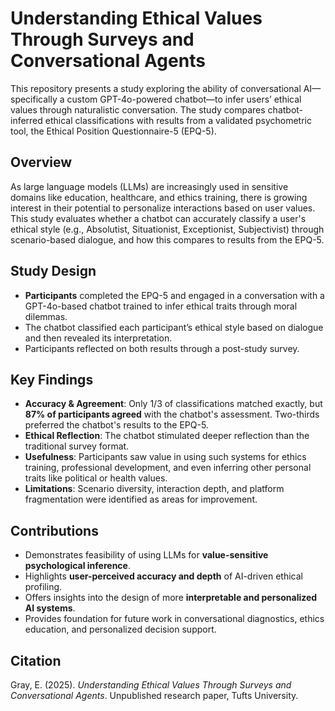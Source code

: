 # Understanding Ethical Values Through Surveys and Conversational Agents

This repository presents a study exploring the ability of conversational AI—specifically a custom GPT-4o-powered chatbot—to infer users’ ethical values through naturalistic conversation. The study compares chatbot-inferred ethical classifications with results from a validated psychometric tool, the Ethical Position Questionnaire-5 (EPQ-5).

## Overview

As large language models (LLMs) are increasingly used in sensitive domains like education, healthcare, and ethics training, there is growing interest in their potential to personalize interactions based on user values. This study evaluates whether a chatbot can accurately classify a user's ethical style (e.g., Absolutist, Situationist, Exceptionist, Subjectivist) through scenario-based dialogue, and how this compares to results from the EPQ-5.

## Study Design

- **Participants** completed the EPQ-5 and engaged in a conversation with a GPT-4o-based chatbot trained to infer ethical traits through moral dilemmas.
- The chatbot classified each participant’s ethical style based on dialogue and then revealed its interpretation.
- Participants reflected on both results through a post-study survey.

## Key Findings

- **Accuracy & Agreement**: Only 1/3 of classifications matched exactly, but **87% of participants agreed** with the chatbot's assessment. Two-thirds preferred the chatbot's results to the EPQ-5.
- **Ethical Reflection**: The chatbot stimulated deeper reflection than the traditional survey format.
- **Usefulness**: Participants saw value in using such systems for ethics training, professional development, and even inferring other personal traits like political or health values.
- **Limitations**: Scenario diversity, interaction depth, and platform fragmentation were identified as areas for improvement.

## Contributions

- Demonstrates feasibility of using LLMs for **value-sensitive psychological inference**.
- Highlights **user-perceived accuracy and depth** of AI-driven ethical profiling.
- Offers insights into the design of more **interpretable and personalized AI systems**.
- Provides foundation for future work in conversational diagnostics, ethics education, and personalized decision support.

## Citation

Gray, E. (2025). *Understanding Ethical Values Through Surveys and Conversational Agents*. Unpublished research paper, Tufts University.

